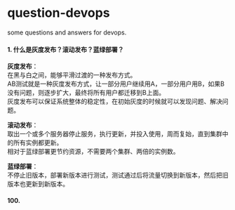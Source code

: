 # question-devops
some questions and answers for devops.

#### 1. 什么是灰度发布？滚动发布？蓝绿部署？
**灰度发布**：<br>
在黑与白之间，能够平滑过渡的一种发布方式。<br>
AB测试就是一种灰度发布方式，让一部分用户继续用A，一部分用户用B，如果B没有问题，则逐步扩大，最终将所有用户都迁移到B上面。<br>
灰度发布可以保证系统整体的稳定性，在初始灰度的时候就可以发现问题、解决问题。<br>

**滚动发布**：<br>
取出一个或多个服务器停止服务，执行更新，并投入使用，周而复始，直到集群中的所有实例都更新。<br>
相对于蓝绿部署更节约资源，不需要两个集群、两倍的实例数。

**蓝绿部署**：<br>
不停止旧版本，部署新版本进行测试，测试通过后将流量切换到新版本，然后把旧版本也更新到新版本。










#### 100.
